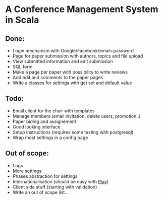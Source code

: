 A Conference Management System in Scala
=======================================

Done:
-----

- Login mechanism with Google/Facebook/email+password
- Page for paper submission with authors, topics and file upload
- View submitted information and edit submission
- SQL form
- Make a page per paper with possibility to write reviews
- Add edit and comments to the paper pages
- Write a classes for settings with get set and default value

Todo:
-----

- Email client for the chair with templates
- Manage members (email invitation, delete users, promotion..)
- Paper biding and assignement
- Good looking interface
- Setup instructions (requires some testing with postgresql)
- Wrap most settings in a config page

Out of scope:
-------------

- Logs
- More settings
- Phases abstraction for settings
- Internationalisation (should be easy with [Play][1])
- Client side stuff (starting with validation)
- Write an out of scope list...

[1]: http://www.playframework.com/documentation/2.0/JavaI18N
